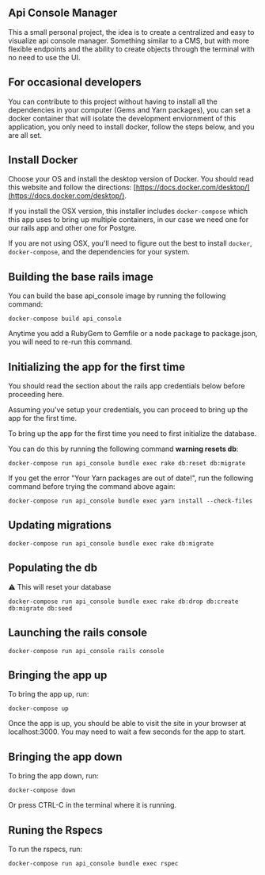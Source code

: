 ## Api Console Manager
This a small personal project, the idea is to create a centralized and easy to visualize api console manager.
Something similar to a CMS, but with more flexible endpoints and the ability to create objects through the terminal with no need to use the UI.

## For occasional developers

You can contribute to this project without having to install all the dependencies in your computer (Gems and Yarn packages),
you can set a docker container that will isolate the development enviornment of this application,
you only need to install docker, follow the steps below, and you are all set.

## Install Docker

Choose your OS and install the desktop version of Docker.
You should read this website and follow the directions:
[https://docs.docker.com/desktop/](https://docs.docker.com/desktop/).

If you install the OSX version, this installer includes `docker-compose` which this app uses to bring up
multiple containers, in our case we need one for our rails app and other one for Postgre.

If you are not using OSX, you'll need to figure out the best to install
`docker`, `docker-compose`, and the dependencies for your system.

## Building the base rails image

You can build the base api_console image by running the following command:

```
docker-compose build api_console
```

Anytime you add a RubyGem to Gemfile or a node package to package.json, you
will need to re-run this command.

## Initializing the app for the first time

You should read the section about the rails app credentials below before proceeding here.

Assuming you've setup your credentials, you can proceed to bring up the app
for the first time.

To bring up the app for the first time you need to first initialize the database.

You can do this by running the following command **warning resets db**:

```
docker-compose run api_console bundle exec rake db:reset db:migrate 
```

If you get the error "Your Yarn packages are out of date!",
run the following command before trying the command above again:

```
docker-compose run api_console bundle exec yarn install --check-files
```

## Updating migrations

```
docker-compose run api_console bundle exec rake db:migrate
```

## Populating the db
⚠️ This will reset your database

```
docker-compose run api_console bundle exec rake db:drop db:create db:migrate db:seed
```

## Launching the rails console

```
docker-compose run api_console rails console
```

## Bringing the app up

To bring the app up, run:

```
docker-compose up
```

Once the app is up, you should be able to visit the site in your browser at
localhost:3000. You may need to wait a few seconds for the app to start.


## Bringing the app down

To bring the app down, run:

```
docker-compose down
```

Or press CTRL-C in the terminal where it is running.

## Runing the Rspecs

To run the rspecs, run:

```
docker-compose run api_console bundle exec rspec  
```
